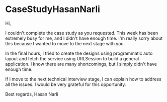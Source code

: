 # CaseStudyHasanNarli


Hi,

I couldn't complete the case study as you requested. This week has been extremely busy for me, and I didn't have enough time. I'm really sorry about this because I wanted to move to the next stage with you.

In the final hours, I tried to create the designs using programmatic auto layout and fetch the service using URLSession to build a general application. I know there are many shortcomings, but I simply didn't have enough time.

If I move to the next technical interview stage, I can explain how to address all the issues. I would be very grateful for this opportunity.

Best regards,
Hasan Narli

